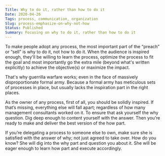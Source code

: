```yaml
---
Title: Why to do it, rather than how to do it
Date: 2020-04-26
Tags: process, communication, organization
Slug: process-emphasize-on-why-not-how
Status: Published
Summary: Focusing on why to do it, rather than how to do it
---
```


To make people adopt any process, the most important part of the “preach” or “sell” is why to do it, not how to do it.
When the audience is inspired enough, they'll be willing to learn the process, optimize the process to fit the goal and most importantly go the extra mile (beyond what's written explicitly) to achieve the objective(s) or maximize the impact.

That's why guerrilla warfare works; even in the face of massively disproportionate formal army. Because a formal army has meticulous sets of processes in place, but usually lacks the inspiration part in the right places.

As the owner of any process, first of all, you should be solidly inspired. If that’s missing, everything else will fall apart; regardless of how many management consultants worked on it. To ensure that ask yourself the why question. Dig deep enough to content yourself with the answer. Then you’re ready to make and deliver the best version of the how part.

If you’re delegating a process to someone else to own, make sure she is satisfied with the answer of why; not just agreed to take over. How do you know? She will dig into the why part and question you about it. She will be eager enough to learn how part and execute accordingly.

